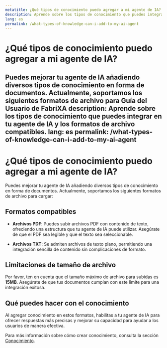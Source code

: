 ```yaml
---
metatitle: ¿Qué tipos de conocimiento puedo agregar a mi agente de IA? | FAQ | Guía del usuario de FabriXAI
description: Aprende sobre los tipos de conocimiento que puedes integrar en tu agente de IA y los formatos de archivo compatibles.
lang: es
permalink: /what-types-of-knowledge-can-i-add-to-my-ai-agent
---
```


# ¿Qué tipos de conocimiento puedo agregar a mi agente de IA?

Puedes mejorar tu agente de IA añadiendo diversos tipos de conocimiento en forma de documentos. Actualmente, soportamos los siguientes formatos de archivo para Guía del Usuario de FabriXA
description: Aprende sobre los tipos de conocimiento que puedes integrar en tu agente de IA y los formatos de archivo compatibles.
lang: es
permalink: /what-types-of-knowledge-can-i-add-to-my-ai-agent
---

# ¿Qué tipos de conocimiento puedo agregar a mi agente de IA?

Puedes mejorar tu agente de IA añadiendo diversos tipos de conocimiento en forma de documentos. Actualmente, soportamos los siguientes formatos de archivo para cargar:

## Formatos compatibles

- **Archivos PDF**: Puedes subir archivos PDF con contenido de texto, ofreciendo una estructura que tu agente de IA puede utilizar. Asegúrate de que el PDF sea legible y que el texto sea seleccionable.
  
- **Archivos TXT**: Se admiten archivos de texto plano, permitiendo una integración sencilla de contenido sin complicaciones de formato.

## Limitaciones de tamaño de archivo

Por favor, ten en cuenta que el tamaño máximo de archivo para subidas es **15MB**. Asegúrate de que tus documentos cumplan con este límite para una integración exitosa.

## Qué puedes hacer con el conocimiento

Al agregar conocimiento en estos formatos, habilitas a tu agente de IA para ofrecer respuestas más precisas y mejorar su capacidad para ayudar a los usuarios de manera efectiva.

Para más información sobre cómo crear conocimiento, consulta la sección [Conocimiento](/es-es/knowledge/).

